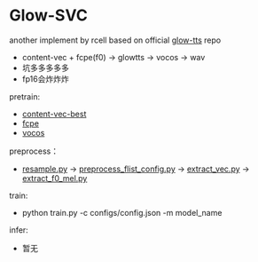 # Glow-SVC

another implement by rcell based on official [glow-tts](https://github.com/jaywalnut310/glow-tts) repo
+ content-vec + fcpe(f0) -> glowtts -> vocos -> wav
+ 坑多多多多多
+ fp16会炸炸炸

pretrain:
+ [content-vec-best](https://huggingface.co/lengyue233/content-vec-best/resolve/main/pytorch_model.bin)
+ [fcpe](https://huggingface.co/datasets/ylzz1997/rmvpe_pretrain_model/resolve/main/fcpe.pt)
+ [vocos](https://huggingface.co/charactr/vocos-mel-24khz/resolve/main/pytorch_model.bin)


preprocess：
+ [resample.py](resample.py) -> [preprocess_flist_config.py](preprocess_flist_config.py) 
-> [extract_vec.py](extract_vec.py) -> [extract_f0_mel.py](extract_f0_mel.py)

train:
+ python train.py -c configs/config.json -m model_name

infer:
+ 暂无